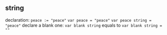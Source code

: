 ## string
declaration:
`peace := "peace"`
`var peace = "peace"`
`var peace string = "peace"`
declare a blank one:
`var blank string`
equals to 
`var blank string = ""`